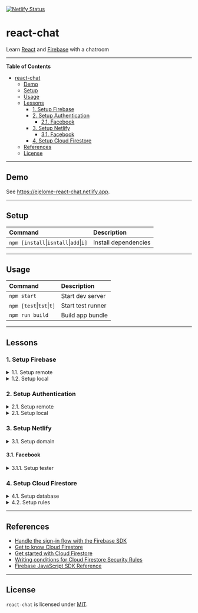 [![Netlify Status](https://api.netlify.com/api/v1/badges/0de2ab52-9ef9-4a42-bc3b-117ea726814a/deploy-status)](https://app.netlify.com/sites/ejelome-react-chat/deploys)

# react-chat

Learn [React](https://reactjs.org) and [Firebase](https://firebase.google.com) with a chatroom

---

<!-- markdown-toc start - Don't edit this section. Run M-x markdown-toc-refresh-toc -->

**Table of Contents**

- [react-chat](#react-chat)
  - [Demo](#demo)
  - [Setup](#setup)
  - [Usage](#usage)
  - [Lessons](#lessons)
    - [1. Setup Firebase](#1-setup-firebase)
    - [2. Setup Authentication](#2-setup-authentication)
      - [2.1. Facebook](#21-facebook)
    - [3. Setup Netlify](#3-setup-netlify)
      - [3.1. Facebook](#31-facebook)
    - [4. Setup Cloud Firestore](#4-setup-cloud-firestore)
  - [References](#references)
  - [License](#license)

<!-- markdown-toc end -->

---

## Demo

See <https://ejelome-react-chat.netlify.app>.

---

## Setup

| Command                                            | Description          |
| :------------------------------------------------- | :------------------- |
| `npm [install`&vert;`isntall`&vert;`add`&vert;`i]` | Install dependencies |

---

## Usage

| Command                          | Description       |
| :------------------------------- | :---------------- |
| `npm start`                      | Start dev server  |
| `npm [test`&vert;`tst`&vert;`t]` | Start test runner |
| `npm run build`                  | Build app bundle  |

---

## Lessons

### 1. Setup Firebase

<details>
  <summary>1.1. Setup remote</summary>

- 1.1.1. Sign in on [Firebase](https://firebase.google.com)
- 1.1.2. Go to [Firebase console](https://console.firebase.google.com)
- 1.1.3. Click `Create a project`

  - 1.1.3.1. Enter the project name (e.g. `<username>-react-chat`)
  - 1.1.3.2. Click `Continue`
  - 1.1.3.3. Uncheck `Enable Google Analytics for this project`
  - 1.1.3.4. Click `Create project`

- 1.1.4. On `Overview - Firebase console` page, click `</>` (Web) icon

  - 1.1.4.1. Enter `App nickname` (e.g. `react-chat`)
  - 1.1.4.2. Click `Register app`
  - 1.1.4.3. Copy `firebaseConfig` object
  - 1.1.4.4. Click `Continue to console`

</details>

<details>
  <summary>1.2. Setup local</summary>

- 1.2.1. Write `firebaseConfig` values

  ```diff
  --- .env.local
  +++ .env.local
  @@ -0,0 +1,7 @@
  +  REACT_APP_FIREBASE_API_KEY=<apiKey>
  +  REACT_APP_FIREBASE_AUTH_DOMAIN=<authDomain>
  +  REACT_APP_FIREBASE_DATABASE_URL=<databaseURL>
  +  REACT_APP_FIREBASE_PROJECT_ID=<projectId>
  +  REACT_APP_FIREBASE_STORAGE_BUCKET=<storageBucket>
  +  REACT_APP_FIREBASE_MESSAGING_SENDER_ID=<messagingSenderId>
  +  REACT_APP_FIREBASE_APP_ID=<appId>
  ```

  1.2.2. Install `firebase`

  ```shell
  $ npm i firebase
  ```

  1.2.3. Initialize `firebase`

  ```diff
  --- src/firebase.js
  +++ src/firebase.js
  @@ -0,0 +1,11 @@
  +import firebase from "firebase/app";
  +
  +firebase.initializeApp({
  +  apiKey: process.env.REACT_APP_FIREBASE_API_KEY,
  +  authDomain: process.env.REACT_APP_FIREBASE_AUTH_DOMAIN,
  +  databaseURL: process.env.REACT_APP_FIREBASE_DATABASE_URL,
  +  projectId: process.env.REACT_APP_FIREBASE_PROJECT_ID,
  +  storageBucket: process.env.REACT_APP_FIREBASE_STORAGE_BUCKET,
  +  messagingSenderId: process.env.REACT_APP_FIREBASE_MESSAGING_SENDER_ID,
  +  appId: process.env.REACT_APP_FIREBASE_APP_ID,
  +});
  ```

  > **NOTES**
  >
  > - `initializeApp` creates and initializes a firebase `app` instance
  > - `app` contains initialization information of collection of services
  > - `app` should not be called directly, use `initializeApp` to create `app`

</details>

### 2. Setup Authentication

<details>
  <summary>2.1. Setup remote</summary>

- 2.1.1. On `Project Overview`, click `Authentication`
- 2.1.2. Click `Get started`
- 2.1.3. Click `Sign-in method`
- 2.1.4. Under `Sign-in providers`, click a provider (e.g. `Facebook`)

  - 2.1.4.1. Click `Enable`
  - 2.1.4.2. Provide required details
  - 2.1.4.3. Click `Save`

#### 2.1. Facebook

- 2.1.1. Log in on [Facebook for Developers](https://developers.facebook.com)
- 2.1.2. Click `My Apps`
- 2.1.3. Click `Create App`

  - 2.1.3.1. Click `Build Connected Experiences`
  - 2.1.3.2. Write `App Display Name` (e.g. `react-chat`)
  - 2.1.3.3. Click `Create App`
  - 2.1.3.4. Pass `Security Check` then click `Submit`

- 2.1.4. Click `Setup` under `Facebook Login`
- 2.1.5. Click `www` (Web) icon

  - 2.1.5.1. Write `Site URL` (e.g. http://localhost:3000)
  - 2.1.5.2. Click `Save`

- 2.1.6. Click `Settings` then `Basic`

  - 2.1.6.1. Copy and paste `App ID` on `App ID` in `Facebook`'s `Sign-in providers`
  - 2.1.6.2. Click `Show` on `App Secret`
  - 2.1.6.3. Copy and paste `App ID` on `App secret` in `Facebook`'s `Sign-in providers`

- 2.1.7. Under `PRODUCTS`, click `Facebook Login` then `Settings`

  - 2.1.7.1. Copy `OAuth redirect URI` from `Facebook`'s `Sign-in providers`
  - 2.1.7.2. Paste it on `Valid OAuth Redirect URIs`
  - 2.1.7.3. Click `Save Changes`

</details>

<details>
  <summary>2.1. Setup local</summary>

- 2.1.1. Export `auth` and provider (e.g. `Facebook*`)

  ```diff
  --- src/firebase.js
  +++ src/firebase.js
  @@ -1,11 +1,21 @@
  +import "firebase/auth";
  +
   import firebase from "firebase/app";

   firebase.initializeApp({
     apiKey: process.env.REACT_APP_FIREBASE_API_KEY,
     authDomain: process.env.REACT_APP_FIREBASE_AUTH_DOMAIN,
     databaseURL: process.env.REACT_APP_FIREBASE_DATABASE_URL,
     projectId: process.env.REACT_APP_FIREBASE_PROJECT_ID,
     storageBucket: process.env.REACT_APP_FIREBASE_STORAGE_BUCKET,
     messagingSenderId: process.env.REACT_APP_FIREBASE_MESSAGING_SENDER_ID,
     appId: process.env.REACT_APP_FIREBASE_APP_ID,
   });
  +
  +const auth = firebase.auth();
  +
  +const provider = {
  +  facebook: new firebase.auth.FacebookAuthProvider(),
  +};
  +
  +export { auth, provider };
  ```

  > **NOTES**
  >
  > - `auth` gets the `Auth` service of the default (or given) `app`
  > - `Auth` is the firebase Auth service interface
  > - `Auth` should not be called directly, use `auth` instead to get `Auth`
  > - `FacebookAuthProvider` is the Facebook auth provider

- 2.1.2. Use `auth` with provider

  ```diff
  --- src/App.js
  +++ src/App.js
  @@ -1,25 +1,46 @@
  -import logo from './logo.svg';
  -import './App.css';
  +import { useState } from "react";

  -function App() {
  -  return (
  -    <div className="App">
  -      <header className="App-header">
  -        <img src={logo} className="App-logo" alt="logo" />
  -        <p>
  -          Edit <code>src/App.js</code> and save to reload.
  -        </p>
  -        <a
  -          className="App-link"
  -          href="https://reactjs.org"
  -          target="_blank"
  -          rel="noopener noreferrer"
  -        >
  -          Learn React
  -        </a>
  -      </header>
  -    </div>
  +import { auth, db, provider } from "./firebase";
  +
  +const App = () => {
  +  const initialState = { user: null };
  +  const [data, setData] = useState(initialState);
  +  const { user } = data;
  +
  +  const handleFacebookSignIn = () => {
  +    const { facebook } = provider;
  +
  +    auth
  +      .signInWithPopup(facebook)
  +      .then(({ user, credential }) => {
  +        const { uid, email, displayName: name, photoURL: avatar } = user;
  +        const { accessToken } = credential;
  +        const newUser = { uid, email, name, avatar, accessToken };
  +
  +        db.collection("users")
  +          .doc(uid)
  +          .get()
  +          .then(({ exists }) => {
  +            if (!exists) {
  +              db.collection("users").doc(uid).set(newUser);
  +            } else {
  +              db.collection("users").doc(uid).update({ accessToken });
  +            }
  +
  +            setData((prevData) => ({ ...prevData, user: newUser }));
  +          })
  +          .catch((error) => console.log(error));
  +      })
  +      .catch((error) => console.error(error));
  +  };
  +
  +  return user && Object.keys(user).length ? (
  +    <h1>
  +      <span>Hello {user.name}!</span>
  +    </h1>
  +  ) : (
  +    <button onClick={handleFacebookSignIn}>Sign in with Facebook</button>
     );
  -}
  +};

   export default App;
  ```

  > **NOTES**
  >
  > - `signInWithPopup` authenticates with pop-up based OAuth authenticaion flow
  > - `signInWithPopup` returns `user`, `credential`, `additionalUserInfo` and `operationType` if successful
  > - `signInWithPopup` returns an `error` object if unsuccessful
  > - `user` and `additionalUserInfo` objects contain user information
  > - `user` is where to get the `uid` that can be used with firebase
  > - `additionalUserInfo` is where to know if a user is a newly registered user
  > - `credential` object contains tokens, provider ID and sign in method used
  > - `credential` is where to obtain `accessToken` used to display profile image
  > - `operationType` is a string containing type of operation used (e.g. `signIn`)
  > - `collection` gets a `CollectionReference` object
  > - `CollectionReference` is used for adding, getting and querying documents
  > - `doc` gets a `DocumentReference` object within the collection
  > - `DocumentReference` refers to a document location in firestore
  > - `get` returns query results as `QuerySnapshot`
  > - `QuerySnapshot` returns zero or more `DocumentSnapshot` objects
  > - `DocumentSnapshot` returns document data that can be read with `data()` or `get()`
  > - `data()` returns the whole document while `get()` returns the specific document field
  > - `exists` can be used to verify if a document exists before further access
  > - `set` creates (if none existing) or overwrites the whole document
  > - `set` with the option `merge` will only overwrite specified document fields
  > - `update` updates only the specified document fields, fails if document don't exist
  > - Since _writes_ are twice as expensive than _reads_, avoid unnecessary writes (`set`, `update`)

- 2.1.3 Preserve authentication on re-render

  ```diff
  --- src/App.js
  +++ src/App.js
  @@ -1,46 +1,64 @@
  -import { useState } from "react";
  +import { useEffect, useState } from "react";

   import { auth, db, provider } from "./firebase";

   const App = () => {
     const initialState = { user: null };
     const [data, setData] = useState(initialState);
     const { user } = data;

  +  useEffect(() => {
  +    const unsubscribe = auth.onAuthStateChanged((user) => {
  +      if (user) {
  +        const { uid } = user;
  +
  +        db.collection("users")
  +          .doc(uid)
  +          .get()
  +          .then((doc) =>
  +            setData((prevData) => ({ ...prevData, user: doc.data() }))
  +          )
  +          .catch((error) => console.log(error));
  +      }
  +    });
  +
  +    return unsubscribe;
  +  }, []);
  +
     const handleFacebookSignIn = () => {
       const { facebook } = provider;

       auth
         .signInWithPopup(facebook)
         .then(({ user, credential }) => {
           const { uid, email, displayName: name, photoURL: avatar } = user;
           const { accessToken } = credential;
           const newUser = { uid, email, name, avatar, accessToken };

           db.collection("users")
             .doc(uid)
             .get()
             .then(({ exists }) => {
               if (!exists) {
                 db.collection("users").doc(uid).set(newUser);
               } else {
                 db.collection("users").doc(uid).update({ accessToken });
               }

               setData((prevData) => ({ ...prevData, user: newUser }));
             })
             .catch((error) => console.log(error));
         })
         .catch((error) => console.error(error));
     };

     return user && Object.keys(user).length ? (
       <h1>
         <span>Hello {user.name}!</span>
       </h1>
     ) : (
       <button onClick={handleFacebookSignIn}>Sign in with Facebook</button>
     );
   };

   export default App;
  ```

  > **NOTES**
  >
  > - `onAuthStateChanged` adds an observer that triggers on user's sign-in/out state
  > - Assigning and returning its callback ensures cleanup when components re-render

- 2.1.4. Include signing out

  ```diff
  --- src/App.js
  +++ src/App.js
  @@ -1,64 +1,70 @@
   import { useEffect, useState } from "react";

   import { auth, db, provider } from "./firebase";

   const App = () => {
     const initialState = { user: null };
     const [data, setData] = useState(initialState);
     const { user } = data;

     useEffect(() => {
       const unsubscribe = auth.onAuthStateChanged((user) => {
         if (user) {
           const { uid } = user;

           db.collection("users")
             .doc(uid)
             .get()
             .then((doc) =>
               setData((prevData) => ({ ...prevData, user: doc.data() }))
             )
             .catch((error) => console.log(error));
         }
       });

       return unsubscribe;
     }, []);

     const handleFacebookSignIn = () => {
       const { facebook } = provider;

       auth
         .signInWithPopup(facebook)
         .then(({ user, credential }) => {
           const { uid, email, displayName: name, photoURL: avatar } = user;
           const { accessToken } = credential;
           const newUser = { uid, email, name, avatar, accessToken };

           db.collection("users")
             .doc(uid)
             .get()
             .then(({ exists }) => {
               if (!exists) {
                 db.collection("users").doc(uid).set(newUser);
               } else {
                 db.collection("users").doc(uid).update({ accessToken });
               }

               setData((prevData) => ({ ...prevData, user: newUser }));
             })
             .catch((error) => console.log(error));
         })
         .catch((error) => console.error(error));
     };

  +  const handleSignOut = () => {
  +    auth.signOut().catch((error) => console.error(error));
  +    setData(initialState);
  +  };
  +
     return user && Object.keys(user).length ? (
       <h1>
         <span>Hello {user.name}!</span>
  +      <button onClick={handleSignOut}>Sign Out</button>
       </h1>
     ) : (
       <button onClick={handleFacebookSignIn}>Sign in with Facebook</button>
     );
   };

   export default App;
  ```

  > **NOTE** <br />
  > The `signOut`, as the name implies, signs out the signed-in user.

</details>

### 3. Setup Netlify

<details>
  <summary>3.1. Setup domain</summary>

- 3.1.1. Go back to `Project Overview`
- 3.1.2. Click `Authentication`
- 3.1.3. Click `Sign-in method`
- 3.1.4. Under `Sign-in providers`, select provider (e.g. `Facebook`)
- 3.1.5. Click `Add domain`
- 3.1.6. Enter domain (e.g. `<username>-react-chat.netlify.app`)
- 3.1.7. Click `Add`

</details>

#### 3.1. Facebook

<details>
  <summary>3.1.1. Setup tester</summary>

- 3.1.1.1. Go back to app's `Dashboard`
- 3.1.1.2. Click `Roles` then `Roles`
- 3.1.1.3. Under `Testers`, click `Add Tester`
- 3.1.1.4. Enter user
- 3.1.1.5. Click `Submit`

> **NOTE** <br />
> The user(s) will receive a verification on Facebook that must be confirmed.

</details>

### 4. Setup Cloud Firestore

<details>
  <summary>4.1. Setup database</summary>

- 4.1.1. Go back to `Project Overview`
- 4.1.2. Click `Cloud Firestore`
- 4.1.3. Click `Create database`
- 4.1.4. Select `Start in production mode` then click `Next`
- 4.1.5. Select a `Cloud Firestore location` (e.g. `asia-southeast2`) the click `Enable`

> **NOTES**
>
> - `Cloud Firestore` (new) is the successor of `Realtime Database` (old)
> - The `Cloud Firestore location` must be where the app be mostly used

</details>

<details>
  <summary>4.2. Setup rules</summary>

- 4.2.1. Click `Data`
- 4.2.2. Write `Edit rules`

  ```diff
  --- Edit rules
  +++ Edit Rules
  @@ -1,8 +1,9 @@
   rules_version = '2';
   service cloud.firestore {
     match /databases/{database}/documents {
  -    match /{document=**} {
  -      allow read, write: if false;
  +    match /users/{uid} {
  +      allow read, update, delete: if request.auth != null && request.auth.uid == uid;
  +      allow create: if request.auth != null;
       }
     }
   }
  ```

- 4.2.3. Click `Publish`

> **NOTES**
>
> - `request.auth != null` only allows action if authenticated
> - `request.auth.uid == uid` only allows action if authenticated `uid` is the `Document ID`

</details>

---

## References

- [Handle the sign-in flow with the Firebase SDK](https://firebase.google.com/docs/auth/web/facebook-login#handle_the_sign-in_flow_with_the_firebase_sdk)
- [Get to know Cloud Firestore](https://youtube.com/playlist?list=PLl-K7zZEsYLluG5MCVEzXAQ7ACZBCuZgZ)
- [Get started with Cloud Firestore](https://firebase.google.com/docs/firestore/quickstart)
- [Writing conditions for Cloud Firestore Security Rules](https://firebase.google.com/docs/firestore/security/rules-conditions)
- [Firebase JavaScript SDK Reference](https://firebase.google.com/docs/reference/js)

---

## License

`react-chat` is licensed under [MIT](./LICENSE).
